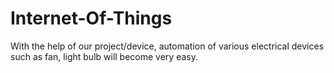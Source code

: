 # Internet-Of-Things
With the help of our project/device, automation of various electrical devices such as fan, light bulb will become very easy.
